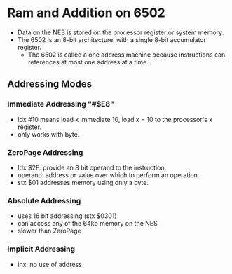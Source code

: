 # Ram and Addition on 6502

- Data on the NES is stored on the processor register or system memory.
- The 6502 is an 8-bit architecture, with a single 8-bit accumulator register.
  - The 6502 is called a one address machine because instructions can references at most one address at a time.

## Addressing Modes

### Immediate Addressing "#$E8"

- ldx #10 means load x immediate 10, load x = 10 to the processor's x register.
- only works with byte.

### ZeroPage Addressing

- ldx $2F: provide an 8 bit operand to the instruction.
- operand: address or value over which to perform an operation.
- stx $01 addresses memory using only a byte.

### Absolute Addressing

- uses 16 bit addressing (stx $0301)
- can access any of the 64kb memory on the NES
- slower than ZeroPage

### Implicit Addressing

- inx: no use of address
